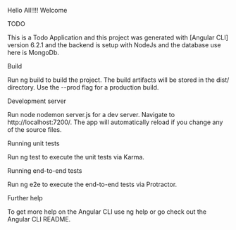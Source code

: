 Hello All!!!! Welcome

TODO

This is a Todo Application and this project was generated with [Angular CLI] version 6.2.1 and the backend is setup with NodeJs and the database use here is MongoDb.

Build

Run ng build to build the project. The build artifacts will be stored in the dist/ directory. Use the --prod flag for a production build.

Development server

Run node nodemon server.js for a dev server. Navigate to http://localhost:7200/. The app will automatically reload if you change any of the source files.

Running unit tests

Run ng test to execute the unit tests via Karma.

Running end-to-end tests

Run ng e2e to execute the end-to-end tests via Protractor.

Further help

To get more help on the Angular CLI use ng help or go check out the Angular CLI README.
